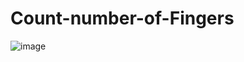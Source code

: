 # Count-number-of-Fingers
![image](https://github.com/RidhiSood22/Count-number-of-Fingers/assets/142926361/541bc89e-5500-4e9a-bd24-49089e2c239e)
